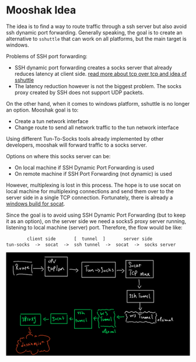 # Mooshak Idea

The idea is to find a way to route traffic through a ssh server but also avoid ssh dynamic port forwarding.
Generally speaking, the goal is to create an alternative to `sshuttle` that can work on all platforms, but the main target is windows.

Problems of SSH port forwarding:

- SSH dynamic port forwarding creates a socks server that already reduces latency at client side. [read more about tcp over tcp and idea of sshuttle](https://sshuttle.readthedocs.io/en/stable/how-it-works.html)
- The latency reduction however is not the biggest problem. The socks proxy created by SSH does not support UDP packets.


On the other hand, when it comes to windows platform, sshuttle is no longer an option. Mooshak goal is to:

- Create a tun network interface
- Change route to send all network traffic to the tun network interface

Using different Tun-To-Socks tools already implemented by other developers, mooshak will forward traffic to a socks server.

Options on where this socks server can be:

- On local machine if SSH Dynamic Port Forwarding is used
- On remote machine if SSH Port Forwarding (not dynamic) is used

However, multiplexing is lost in this process. The hope is to use socat on local machine for multiplexing connections and send them over to the server side in a single TCP connection. Fortunately, there is already a [windows build for socat](https://github.com/tech128/socat-1.7.3.0-windows).

Since the goal is to avoid using SSH Dynamic Port Forwarding (but to keep it as an option), on the server side we need a socks5 proxy server running, listening to local machine (server) port. Therefore, the flow would be like:

```
        client side       [  tunnel  ]       server side
tun-socks  ->  socat  ->  ssh tunnel  ->  socat  ->  socks server
```

![image](https://raw.githubusercontent.com/mooshak-vpn/.idea/main/route.jpg)



